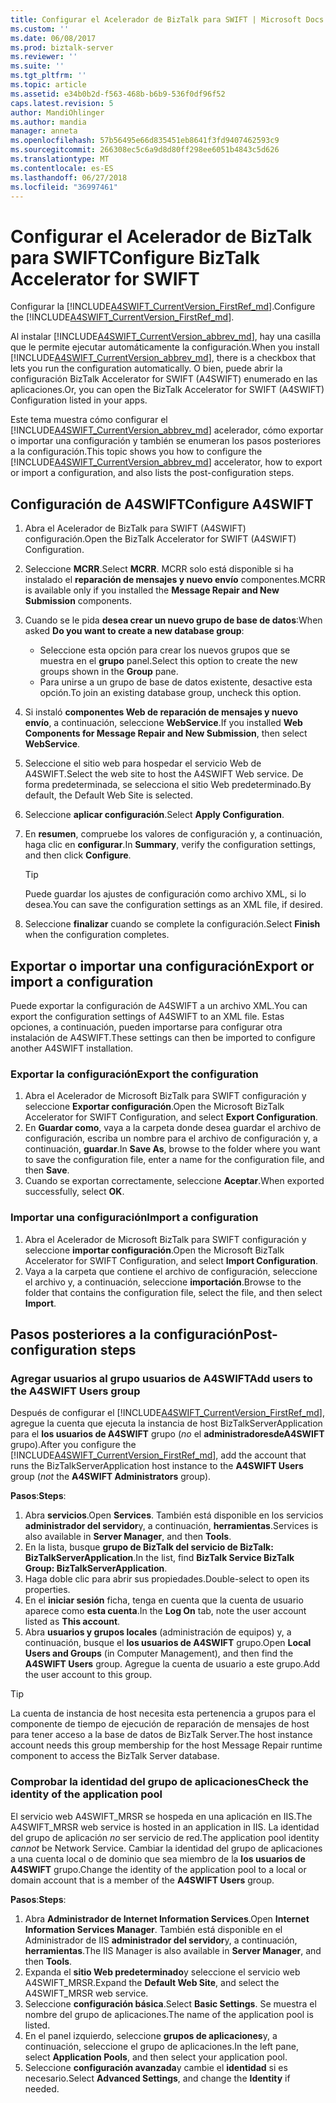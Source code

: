 ```yaml
---
title: Configurar el Acelerador de BizTalk para SWIFT | Microsoft Docs
ms.custom: ''
ms.date: 06/08/2017
ms.prod: biztalk-server
ms.reviewer: ''
ms.suite: ''
ms.tgt_pltfrm: ''
ms.topic: article
ms.assetid: e34b0b2d-f563-468b-b6b9-536f0df96f52
caps.latest.revision: 5
author: MandiOhlinger
ms.author: mandia
manager: anneta
ms.openlocfilehash: 57b56495e66d835451eb8641f3fd9407462593c9
ms.sourcegitcommit: 266308ec5c6a9d8d80ff298ee6051b4843c5d626
ms.translationtype: MT
ms.contentlocale: es-ES
ms.lasthandoff: 06/27/2018
ms.locfileid: "36997461"
---
```

# <a name="configure-biztalk-accelerator-for-swift"></a><span data-ttu-id="75f4c-102">Configurar el Acelerador de BizTalk para SWIFT</span><span class="sxs-lookup"><span data-stu-id="75f4c-102">Configure BizTalk Accelerator for SWIFT</span></span>

<span data-ttu-id="75f4c-103">Configurar la [!INCLUDE[A4SWIFT_CurrentVersion_FirstRef_md](../../includes/a4swift-currentversion-firstref-md.md)].</span><span class="sxs-lookup"><span data-stu-id="75f4c-103">Configure the [!INCLUDE[A4SWIFT_CurrentVersion_FirstRef_md](../../includes/a4swift-currentversion-firstref-md.md)].</span></span> 

<span data-ttu-id="75f4c-104">Al instalar [!INCLUDE[A4SWIFT_CurrentVersion_abbrev_md](../../includes/a4swift-currentversion-abbrev-md.md)], hay una casilla que le permite ejecutar automáticamente la configuración.</span><span class="sxs-lookup"><span data-stu-id="75f4c-104">When you install [!INCLUDE[A4SWIFT_CurrentVersion_abbrev_md](../../includes/a4swift-currentversion-abbrev-md.md)], there is a checkbox that lets you run the configuration automatically.</span></span> <span data-ttu-id="75f4c-105">O bien, puede abrir la configuración BizTalk Accelerator for SWIFT (A4SWIFT) enumerado en las aplicaciones.</span><span class="sxs-lookup"><span data-stu-id="75f4c-105">Or, you can open the BizTalk Accelerator for SWIFT (A4SWIFT) Configuration listed in your apps.</span></span>

<span data-ttu-id="75f4c-106">Este tema muestra cómo configurar el [!INCLUDE[A4SWIFT_CurrentVersion_abbrev_md](../../includes/a4swift-currentversion-abbrev-md.md)] acelerador, cómo exportar o importar una configuración y también se enumeran los pasos posteriores a la configuración.</span><span class="sxs-lookup"><span data-stu-id="75f4c-106">This topic shows you how to configure the [!INCLUDE[A4SWIFT_CurrentVersion_abbrev_md](../../includes/a4swift-currentversion-abbrev-md.md)] accelerator, how to export or import a configuration, and also lists the post-configuration steps.</span></span>

## <a name="configure-a4swift"></a><span data-ttu-id="75f4c-107">Configuración de A4SWIFT</span><span class="sxs-lookup"><span data-stu-id="75f4c-107">Configure A4SWIFT</span></span>

1. <span data-ttu-id="75f4c-108">Abra el Acelerador de BizTalk para SWIFT (A4SWIFT) configuración.</span><span class="sxs-lookup"><span data-stu-id="75f4c-108">Open the BizTalk Accelerator for SWIFT (A4SWIFT) Configuration.</span></span>
2. <span data-ttu-id="75f4c-109">Seleccione **MCRR**.</span><span class="sxs-lookup"><span data-stu-id="75f4c-109">Select **MCRR**.</span></span> <span data-ttu-id="75f4c-110">MCRR solo está disponible si ha instalado el **reparación de mensajes y nuevo envío** componentes.</span><span class="sxs-lookup"><span data-stu-id="75f4c-110">MCRR is available only if you installed the **Message Repair and New Submission** components.</span></span>
3. <span data-ttu-id="75f4c-111">Cuando se le pida **desea crear un nuevo grupo de base de datos**:</span><span class="sxs-lookup"><span data-stu-id="75f4c-111">When asked **Do you want to create a new database group**:</span></span>

   * <span data-ttu-id="75f4c-112">Seleccione esta opción para crear los nuevos grupos que se muestra en el **grupo** panel.</span><span class="sxs-lookup"><span data-stu-id="75f4c-112">Select this option to create the new groups shown in the **Group** pane.</span></span> 
   * <span data-ttu-id="75f4c-113">Para unirse a un grupo de base de datos existente, desactive esta opción.</span><span class="sxs-lookup"><span data-stu-id="75f4c-113">To join an existing database group, uncheck this option.</span></span>

4. <span data-ttu-id="75f4c-114">Si instaló **componentes Web de reparación de mensajes y nuevo envío**, a continuación, seleccione **WebService**.</span><span class="sxs-lookup"><span data-stu-id="75f4c-114">If you installed **Web Components for Message Repair and New Submission**, then select **WebService**.</span></span>
5. <span data-ttu-id="75f4c-115">Seleccione el sitio web para hospedar el servicio Web de A4SWIFT.</span><span class="sxs-lookup"><span data-stu-id="75f4c-115">Select the web site to host the A4SWIFT Web service.</span></span> <span data-ttu-id="75f4c-116">De forma predeterminada, se selecciona el sitio Web predeterminado.</span><span class="sxs-lookup"><span data-stu-id="75f4c-116">By default, the Default Web Site is selected.</span></span>
6. <span data-ttu-id="75f4c-117">Seleccione **aplicar configuración**.</span><span class="sxs-lookup"><span data-stu-id="75f4c-117">Select **Apply Configuration**.</span></span>
7. <span data-ttu-id="75f4c-118">En **resumen**, compruebe los valores de configuración y, a continuación, haga clic en **configurar**.</span><span class="sxs-lookup"><span data-stu-id="75f4c-118">In **Summary**, verify the configuration settings, and then click **Configure**.</span></span> 

    > [!TIP] 
    > <span data-ttu-id="75f4c-119">Puede guardar los ajustes de configuración como archivo XML, si lo desea.</span><span class="sxs-lookup"><span data-stu-id="75f4c-119">You can save the configuration settings as an XML file, if desired.</span></span>

8. <span data-ttu-id="75f4c-120">Seleccione **finalizar** cuando se complete la configuración.</span><span class="sxs-lookup"><span data-stu-id="75f4c-120">Select **Finish** when the configuration completes.</span></span>

## <a name="export-or-import-a-configuration"></a><span data-ttu-id="75f4c-121">Exportar o importar una configuración</span><span class="sxs-lookup"><span data-stu-id="75f4c-121">Export or import a configuration</span></span>
<span data-ttu-id="75f4c-122">Puede exportar la configuración de A4SWIFT a un archivo XML.</span><span class="sxs-lookup"><span data-stu-id="75f4c-122">You can export the configuration settings of A4SWIFT to an XML file.</span></span> <span data-ttu-id="75f4c-123">Estas opciones, a continuación, pueden importarse para configurar otra instalación de A4SWIFT.</span><span class="sxs-lookup"><span data-stu-id="75f4c-123">These settings can then be imported to configure another A4SWIFT installation.</span></span> 

### <a name="export-the-configuration"></a><span data-ttu-id="75f4c-124">Exportar la configuración</span><span class="sxs-lookup"><span data-stu-id="75f4c-124">Export the configuration</span></span>

1. <span data-ttu-id="75f4c-125">Abra el Acelerador de Microsoft BizTalk para SWIFT configuración y seleccione **Exportar configuración**.</span><span class="sxs-lookup"><span data-stu-id="75f4c-125">Open the Microsoft BizTalk Accelerator for SWIFT Configuration, and select **Export Configuration**.</span></span>
2. <span data-ttu-id="75f4c-126">En **Guardar como**, vaya a la carpeta donde desea guardar el archivo de configuración, escriba un nombre para el archivo de configuración y, a continuación, **guardar**.</span><span class="sxs-lookup"><span data-stu-id="75f4c-126">In **Save As**, browse to the folder where you want to save the configuration file, enter a name for the configuration file, and then **Save**.</span></span>
3. <span data-ttu-id="75f4c-127">Cuando se exportan correctamente, seleccione **Aceptar**.</span><span class="sxs-lookup"><span data-stu-id="75f4c-127">When exported successfully, select **OK**.</span></span>

### <a name="import-a-configuration"></a><span data-ttu-id="75f4c-128">Importar una configuración</span><span class="sxs-lookup"><span data-stu-id="75f4c-128">Import a configuration</span></span>
1. <span data-ttu-id="75f4c-129">Abra el Acelerador de Microsoft BizTalk para SWIFT configuración y seleccione **importar configuración**.</span><span class="sxs-lookup"><span data-stu-id="75f4c-129">Open the Microsoft BizTalk Accelerator for SWIFT Configuration, and select **Import Configuration**.</span></span>
2. <span data-ttu-id="75f4c-130">Vaya a la carpeta que contiene el archivo de configuración, seleccione el archivo y, a continuación, seleccione **importación**.</span><span class="sxs-lookup"><span data-stu-id="75f4c-130">Browse to the folder that contains the configuration file, select the file, and then select **Import**.</span></span>

## <a name="post-configuration-steps"></a><span data-ttu-id="75f4c-131">Pasos posteriores a la configuración</span><span class="sxs-lookup"><span data-stu-id="75f4c-131">Post-configuration steps</span></span>

### <a name="add-users-to-the-a4swift-users-group"></a><span data-ttu-id="75f4c-132">Agregar usuarios al grupo usuarios de A4SWIFT</span><span class="sxs-lookup"><span data-stu-id="75f4c-132">Add users to the A4SWIFT Users group</span></span>

<span data-ttu-id="75f4c-133">Después de configurar el [!INCLUDE[A4SWIFT_CurrentVersion_FirstRef_md](../../includes/a4swift-currentversion-firstref-md.md)], agregue la cuenta que ejecuta la instancia de host BizTalkServerApplication para el **los usuarios de A4SWIFT** grupo (*no* el **administradoresdeA4SWIFT** grupo).</span><span class="sxs-lookup"><span data-stu-id="75f4c-133">After you configure the [!INCLUDE[A4SWIFT_CurrentVersion_FirstRef_md](../../includes/a4swift-currentversion-firstref-md.md)], add the account that runs the BizTalkServerApplication host instance to the **A4SWIFT Users** group (*not* the **A4SWIFT Administrators** group).</span></span> 

<span data-ttu-id="75f4c-134">**Pasos**:</span><span class="sxs-lookup"><span data-stu-id="75f4c-134">**Steps**:</span></span>

1. <span data-ttu-id="75f4c-135">Abra **servicios**.</span><span class="sxs-lookup"><span data-stu-id="75f4c-135">Open **Services**.</span></span> <span data-ttu-id="75f4c-136">También está disponible en los servicios **administrador del servidor**y, a continuación, **herramientas**.</span><span class="sxs-lookup"><span data-stu-id="75f4c-136">Services is also available in **Server Manager**, and then **Tools**.</span></span> 
2. <span data-ttu-id="75f4c-137">En la lista, busque **grupo de BizTalk del servicio de BizTalk: BizTalkServerApplication**.</span><span class="sxs-lookup"><span data-stu-id="75f4c-137">In the list, find **BizTalk Service BizTalk Group: BizTalkServerApplication**.</span></span> 
3. <span data-ttu-id="75f4c-138">Haga doble clic para abrir sus propiedades.</span><span class="sxs-lookup"><span data-stu-id="75f4c-138">Double-select to open its properties.</span></span>
4. <span data-ttu-id="75f4c-139">En el **iniciar sesión** ficha, tenga en cuenta que la cuenta de usuario aparece como **esta cuenta**.</span><span class="sxs-lookup"><span data-stu-id="75f4c-139">In the **Log On** tab, note the user account listed as **This account**.</span></span>
5. <span data-ttu-id="75f4c-140">Abra **usuarios y grupos locales** (administración de equipos) y, a continuación, busque el **los usuarios de A4SWIFT** grupo.</span><span class="sxs-lookup"><span data-stu-id="75f4c-140">Open **Local Users and Groups** (in Computer Management), and then find the **A4SWIFT Users** group.</span></span> <span data-ttu-id="75f4c-141">Agregue la cuenta de usuario a este grupo.</span><span class="sxs-lookup"><span data-stu-id="75f4c-141">Add the user account to this group.</span></span>

> [!TIP] 
> <span data-ttu-id="75f4c-142">La cuenta de instancia de host necesita esta pertenencia a grupos para el componente de tiempo de ejecución de reparación de mensajes de host para tener acceso a la base de datos de BizTalk Server.</span><span class="sxs-lookup"><span data-stu-id="75f4c-142">The host instance account needs this group membership for the host Message Repair runtime component to access the BizTalk Server database.</span></span>

### <a name="check-the-identity-of-the-application-pool"></a><span data-ttu-id="75f4c-143">Comprobar la identidad del grupo de aplicaciones</span><span class="sxs-lookup"><span data-stu-id="75f4c-143">Check the identity of the application pool</span></span>
<span data-ttu-id="75f4c-144">El servicio web A4SWIFT_MRSR se hospeda en una aplicación en IIS.</span><span class="sxs-lookup"><span data-stu-id="75f4c-144">The A4SWIFT_MRSR web service is hosted in an application in IIS.</span></span> <span data-ttu-id="75f4c-145">La identidad del grupo de aplicación *no* ser servicio de red.</span><span class="sxs-lookup"><span data-stu-id="75f4c-145">The application pool identity *cannot* be Network Service.</span></span> <span data-ttu-id="75f4c-146">Cambiar la identidad del grupo de aplicaciones a una cuenta local o de dominio que sea miembro de la **los usuarios de A4SWIFT** grupo.</span><span class="sxs-lookup"><span data-stu-id="75f4c-146">Change the identity of the application pool to a local or domain account that is a member of the **A4SWIFT Users** group.</span></span>

<span data-ttu-id="75f4c-147">**Pasos**:</span><span class="sxs-lookup"><span data-stu-id="75f4c-147">**Steps**:</span></span>

1. <span data-ttu-id="75f4c-148">Abra **Administrador de Internet Information Services**.</span><span class="sxs-lookup"><span data-stu-id="75f4c-148">Open **Internet Information Services Manager**.</span></span> <span data-ttu-id="75f4c-149">También está disponible en el Administrador de IIS **administrador del servidor**y, a continuación, **herramientas**.</span><span class="sxs-lookup"><span data-stu-id="75f4c-149">The IIS Manager is also available in **Server Manager**, and then **Tools**.</span></span> 
2. <span data-ttu-id="75f4c-150">Expanda el **sitio Web predeterminado**y seleccione el servicio web A4SWIFT_MRSR.</span><span class="sxs-lookup"><span data-stu-id="75f4c-150">Expand the **Default Web Site**, and select the A4SWIFT_MRSR web service.</span></span> 
3. <span data-ttu-id="75f4c-151">Seleccione **configuración básica**.</span><span class="sxs-lookup"><span data-stu-id="75f4c-151">Select **Basic Settings**.</span></span> <span data-ttu-id="75f4c-152">Se muestra el nombre del grupo de aplicaciones.</span><span class="sxs-lookup"><span data-stu-id="75f4c-152">The name of the application pool is listed.</span></span>
4. <span data-ttu-id="75f4c-153">En el panel izquierdo, seleccione **grupos de aplicaciones**y, a continuación, seleccione el grupo de aplicaciones.</span><span class="sxs-lookup"><span data-stu-id="75f4c-153">In the left pane, select **Application Pools**, and then select your application pool.</span></span>
5. <span data-ttu-id="75f4c-154">Seleccione **configuración avanzada**y cambie el **identidad** si es necesario.</span><span class="sxs-lookup"><span data-stu-id="75f4c-154">Select **Advanced Settings**, and change the **Identity** if needed.</span></span>
